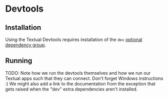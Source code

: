 # Devtools

## Installation

Using the Textual Devtools requires installation of the `dev` [optional dependency group](https://packaging.python.org/en/latest/specifications/declaring-project-metadata/#dependencies-optional-dependencies).

## Running

TODO: Note how we run the devtools themselves and how we run our Textual apps
such that they can connect. Don't forget Windows instructions :)
We might also add a link to the documentation from the exception that gets
raised when the "dev" extra dependencies aren't installed.
